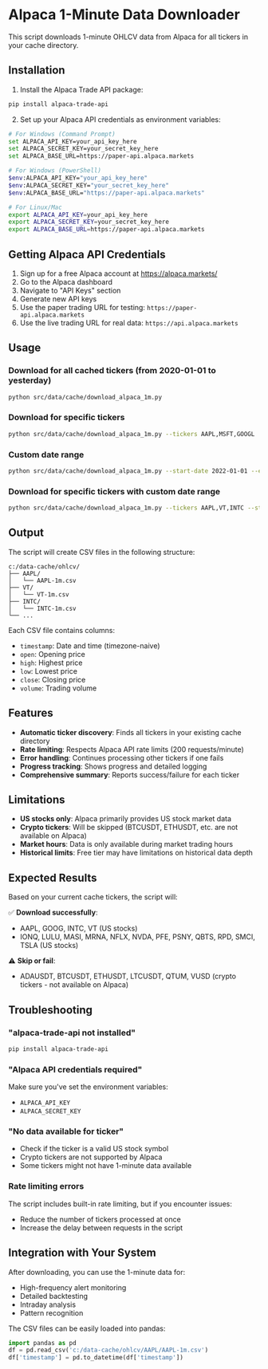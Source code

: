 # Alpaca 1-Minute Data Downloader

This script downloads 1-minute OHLCV data from Alpaca for all tickers in your cache directory.

## Installation

1. Install the Alpaca Trade API package:
```bash
pip install alpaca-trade-api
```

2. Set up your Alpaca API credentials as environment variables:
```bash
# For Windows (Command Prompt)
set ALPACA_API_KEY=your_api_key_here
set ALPACA_SECRET_KEY=your_secret_key_here
set ALPACA_BASE_URL=https://paper-api.alpaca.markets

# For Windows (PowerShell)
$env:ALPACA_API_KEY="your_api_key_here"
$env:ALPACA_SECRET_KEY="your_secret_key_here"
$env:ALPACA_BASE_URL="https://paper-api.alpaca.markets"

# For Linux/Mac
export ALPACA_API_KEY=your_api_key_here
export ALPACA_SECRET_KEY=your_secret_key_here
export ALPACA_BASE_URL=https://paper-api.alpaca.markets
```

## Getting Alpaca API Credentials

1. Sign up for a free Alpaca account at https://alpaca.markets/
2. Go to the Alpaca dashboard
3. Navigate to "API Keys" section
4. Generate new API keys
5. Use the paper trading URL for testing: `https://paper-api.alpaca.markets`
6. Use the live trading URL for real data: `https://api.alpaca.markets`

## Usage

### Download for all cached tickers (from 2020-01-01 to yesterday)
```bash
python src/data/cache/download_alpaca_1m.py
```

### Download for specific tickers
```bash
python src/data/cache/download_alpaca_1m.py --tickers AAPL,MSFT,GOOGL
```

### Custom date range
```bash
python src/data/cache/download_alpaca_1m.py --start-date 2022-01-01 --end-date 2023-12-31
```

### Download for specific tickers with custom date range
```bash
python src/data/cache/download_alpaca_1m.py --tickers AAPL,VT,INTC --start-date 2020-01-01 --end-date 2024-12-31
```

## Output

The script will create CSV files in the following structure:
```
c:/data-cache/ohlcv/
├── AAPL/
│   └── AAPL-1m.csv
├── VT/
│   └── VT-1m.csv
├── INTC/
│   └── INTC-1m.csv
└── ...
```

Each CSV file contains columns:
- `timestamp`: Date and time (timezone-naive)
- `open`: Opening price
- `high`: Highest price
- `low`: Lowest price
- `close`: Closing price
- `volume`: Trading volume

## Features

- **Automatic ticker discovery**: Finds all tickers in your existing cache directory
- **Rate limiting**: Respects Alpaca API rate limits (200 requests/minute)
- **Error handling**: Continues processing other tickers if one fails
- **Progress tracking**: Shows progress and detailed logging
- **Comprehensive summary**: Reports success/failure for each ticker

## Limitations

- **US stocks only**: Alpaca primarily provides US stock market data
- **Crypto tickers**: Will be skipped (BTCUSDT, ETHUSDT, etc. are not available on Alpaca)
- **Market hours**: Data is only available during market trading hours
- **Historical limits**: Free tier may have limitations on historical data depth

## Expected Results

Based on your current cache tickers, the script will:

✅ **Download successfully**:
- AAPL, GOOG, INTC, VT (US stocks)
- IONQ, LULU, MASI, MRNA, NFLX, NVDA, PFE, PSNY, QBTS, RPD, SMCI, TSLA (US stocks)

⚠️ **Skip or fail**:
- ADAUSDT, BTCUSDT, ETHUSDT, LTCUSDT, QTUM, VUSD (crypto tickers - not available on Alpaca)

## Troubleshooting

### "alpaca-trade-api not installed"
```bash
pip install alpaca-trade-api
```

### "Alpaca API credentials required"
Make sure you've set the environment variables:
- `ALPACA_API_KEY`
- `ALPACA_SECRET_KEY`

### "No data available for ticker"
- Check if the ticker is a valid US stock symbol
- Crypto tickers are not supported by Alpaca
- Some tickers might not have 1-minute data available

### Rate limiting errors
The script includes built-in rate limiting, but if you encounter issues:
- Reduce the number of tickers processed at once
- Increase the delay between requests in the script

## Integration with Your System

After downloading, you can use the 1-minute data for:
- High-frequency alert monitoring
- Detailed backtesting
- Intraday analysis
- Pattern recognition

The CSV files can be easily loaded into pandas:
```python
import pandas as pd
df = pd.read_csv('c:/data-cache/ohlcv/AAPL/AAPL-1m.csv')
df['timestamp'] = pd.to_datetime(df['timestamp'])
```